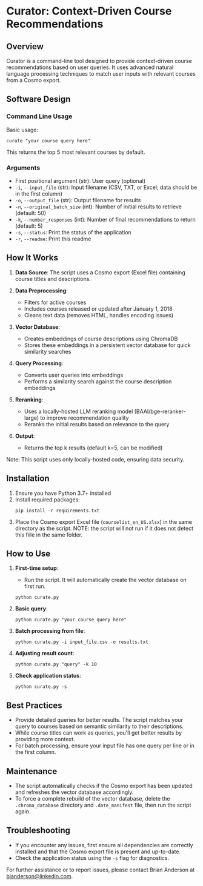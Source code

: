 # Curator: Context-Driven Course Recommendations

## Overview

Curator is a command-line tool designed to provide context-driven course recommendations based on user queries. It uses advanced natural language processing techniques to match user inputs with relevant courses from a Cosmo export.

## Software Design

### Command Line Usage

Basic usage:
```
curate "your course query here"
```

This returns the top 5 most relevant courses by default.

### Arguments

- First positional argument (str): User query (optional)
- `-i`, `--input_file` (str): Input filename (CSV, TXT, or Excel; data should be in the first column)
- `-o`, `--output_file` (str): Output filename for results
- `-n`, `--original_batch_size` (int): Number of initial results to retrieve (default: 50)
- `-k`, `--number_responses` (int): Number of final recommendations to return (default: 5)
- `-s`, `--status`: Print the status of the application
- `-r`, `--readme`: Print this readme

## How It Works

1. **Data Source**: The script uses a Cosmo export (Excel file) containing course titles and descriptions.

2. **Data Preprocessing**:
   - Filters for active courses
   - Includes courses released or updated after January 1, 2018
   - Cleans text data (removes HTML, handles encoding issues)

3. **Vector Database**: 
   - Creates embeddings of course descriptions using ChromaDB
   - Stores these embeddings in a persistent vector database for quick similarity searches

4. **Query Processing**:
   - Converts user queries into embeddings
   - Performs a similarity search against the course description embeddings

5. **Reranking**:
   - Uses a locally-hosted LLM reranking model (BAAI/bge-reranker-large) to improve recommendation quality
   - Reranks the initial results based on relevance to the query

6. **Output**: 
   - Returns the top k results (default k=5, can be modified)

Note: This script uses only locally-hosted code, ensuring data security.

## Installation

1. Ensure you have Python 3.7+ installed
2. Install required packages:
   ```
   pip install -r requirements.txt
   ```
3. Place the Cosmo export Excel file (`courselist_en_US.xlsx`) in the same directory as the script. NOTE: the script will not run if it does not detect this fiile in the same folder.

## How to Use

1. **First-time setup**:
   - Run the script. It will automatically create the vector database on first run.
   ```
   python curate.py
   ```

2. **Basic query**:
   ```
   python curate.py "your course query here"
   ```

3. **Batch processing from file**:
   ```
   python curate.py -i input_file.csv -o results.txt
   ```

4. **Adjusting result count**:
   ```
   python curate.py "query" -k 10
   ```

5. **Check application status**:
   ```
   python curate.py -s
   ```

## Best Practices

- Provide detailed queries for better results. The script matches your query to courses based on semantic similarity to their descriptions.
- While course titles can work as queries, you'll get better results by providing more context.
- For batch processing, ensure your input file has one query per line or in the first column.

## Maintenance

- The script automatically checks if the Cosmo export has been updated and refreshes the vector database accordingly.
- To force a complete rebuild of the vector database, delete the `.chroma_database` directory and `.date_manifest` file, then run the script again.

## Troubleshooting

- If you encounter any issues, first ensure all dependencies are correctly installed and that the Cosmo export file is present and up-to-date.
- Check the application status using the `-s` flag for diagnostics.

For further assistance or to report issues, please contact Brian Anderson at bianderson@linkedin.com.
